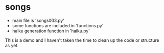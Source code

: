 # songs
- main file is 'songs003.py'
- some functions are included in 'functions.py'
- haiku generation function in 'haiku.py'


This is a demo and I haven't taken the time to clean up the code or structure as yet.
